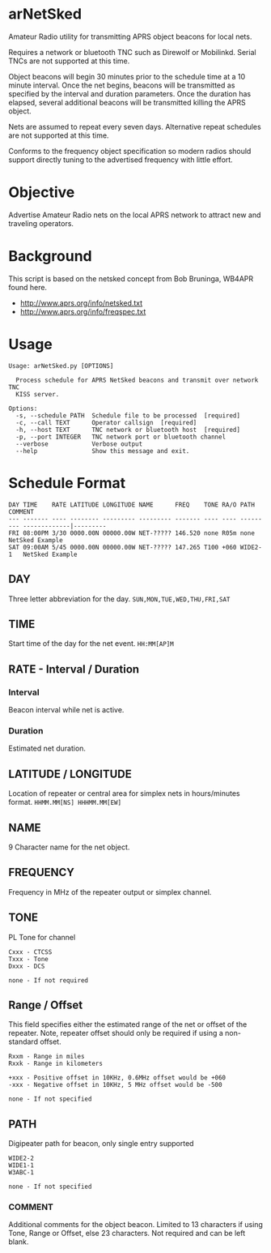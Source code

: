 # arNetSked
Amateur Radio utility for transmitting APRS object beacons for local nets.  

Requires a network or bluetooth TNC such as Direwolf or Mobilinkd.  Serial TNCs are not supported at this time.

Object beacons will begin 30 minutes prior to the schedule time at a 10 minute interval.  Once the net begins, beacons will be transmitted as specified by the interval and duration parameters.  Once the duration has elapsed, several additional beacons will be transmitted killing the APRS object.  

Nets are assumed to repeat every seven days.  Alternative repeat schedules are not supported at this time.

Conforms to the frequency object specification so modern radios should support directly tuning to the advertised frequency with little effort.

# Objective
Advertise Amateur Radio nets on the local APRS network to attract new and traveling operators.

# Background
This script is based on the netsked concept from Bob Bruninga, WB4APR found here.
- http://www.aprs.org/info/netsked.txt
- http://www.aprs.org/info/freqspec.txt

# Usage
```
Usage: arNetSked.py [OPTIONS]

  Process schedule for APRS NetSked beacons and transmit over network TNC
  KISS server.

Options:
  -s, --schedule PATH  Schedule file to be processed  [required]
  -c, --call TEXT      Operator callsign  [required]
  -h, --host TEXT      TNC network or bluetooth host  [required]
  -p, --port INTEGER   TNC network port or bluetooth channel
  --verbose            Verbose output
  --help               Show this message and exit.
```

# Schedule Format
```
DAY TIME    RATE LATITUDE LONGITUDE NAME      FREQ    TONE RA/O PATH      COMMENT
--- ------- ---- -------- --------- --------- ------- ---- ---- --------- -------------|---------
FRI 08:00PM 3/30 0000.00N 00000.00W NET-????? 146.520 none R05m none      NetSked Example
SAT 09:00AM 5/45 0000.00N 00000.00W NET-????? 147.265 T100 +060 WIDE2-1   NetSked Example
```

## DAY
Three letter abbreviation for the day.
```SUN,MON,TUE,WED,THU,FRI,SAT```

## TIME
Start time of the day for the net event.
```HH:MM[AP]M```

## RATE - Interval / Duration
### Interval
Beacon interval while net is active.
### Duration
Estimated net duration.

## LATITUDE / LONGITUDE
Location of repeater or central area for simplex nets in hours/minutes format.
```HHMM.MM[NS] HHHMM.MM[EW]```
## NAME
9 Character name for the net object.

## FREQUENCY
Frequency in MHz of the repeater output or simplex channel.

## TONE
PL Tone for channel
```
Cxxx - CTCSS
Txxx - Tone
Dxxx - DCS

none - If not required
```
## Range / Offset
This field specifies either the estimated range of the net or offset of the repeater.  Note, repeater offset should only be required if using a non-standard offset.
```
Rxxm - Range in miles
Rxxk - Range in kilometers

+xxx - Positive offset in 10KHz, 0.6MHz offset would be +060
-xxx - Negative offset in 10KHz, 5 MHz offset would be -500

none - If not specified
```

## PATH
Digipeater path for beacon, only single entry supported
```
WIDE2-2
WIDE1-1
W3ABC-1

none - If not specified
```

### COMMENT
Additional comments for the object beacon.  Limited to 13 characters if using Tone, Range or Offset, else 23 characters.  Not required and can be left blank.



 



